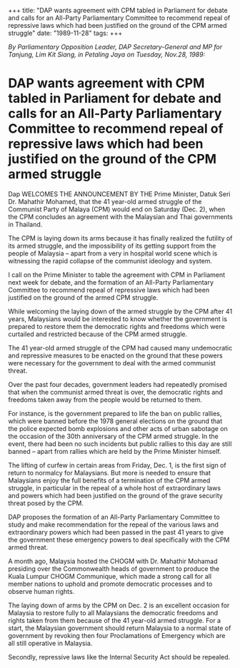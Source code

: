 +++ 
title: "DAP wants agreement with CPM tabled in Parliament for debate and calls for an All-Party Parliamentary Committee to recommend repeal of repressive laws which had been justified on the ground of the CPM armed struggle"
date: "1989-11-28"
tags:
+++

_By Parliamentary Opposition Leader, DAP Secretary-General and MP for Tanjung, Lim Kit Siang, in Petaling Jaya on Tuesday, Nov.28, 1989:_

# DAP wants agreement with CPM tabled in Parliament for debate and calls for an All-Party Parliamentary Committee to recommend repeal of repressive laws which had been justified on the ground of the CPM armed struggle
				
Dap WELCOMES THE ANNOUNCEMENT BY THE Prime Minister, Datuk Seri Dr. Mahathir Mohamed, that the 41 year-old armed struggle of the Communist Party of Malaya (CPM) would end on Saturday (Dec. 2), when the CPM concludes an agreement with the 
Malaysian and Thai governments in Thailand.</u>

The CPM is laying down its arms because it has finally realized the futility of its armed struggle, and the impossibility of its getting support from the people of Malaysia – apart from a very in hospital world scene which is witnessing the rapid collapse of the communist ideology and system.

I call on the Prime Minister to table the agreement with CPM in Parliament next week for debate, and the formation of an All-Party Parliamentary Committee to recommend repeal of repressive laws which had been justified on the ground of the armed CPM struggle.

While welcoming the laying down of the armed struggle by the CPM after 41 years, Malaysians would be interested to know whether the government is prepared to restore them the democratic rights and freedoms which were curtailed and restricted because of the CPM armed struggle.

The 41 year-old armed struggle of the CPM had caused many undemocratic and repressive measures to be enacted on the ground that these powers were necessary for the government to deal with the armed communist threat.

Over the past four decades, government leaders had repeatedly promised that when the communist armed threat is over, the democratic rights and freedoms taken away from the people would be returned to them.

For instance, is the government prepared to life the ban on public rallies, which were banned before the 1978 general elections on the ground that the police expected bomb explosions and other acts of urban sabotage on the occasion of the 30th anniversary of the CPM armed struggle. In the event, there had been no such incidents but public rallies to this day are still banned – apart from rallies which are held by the Prime Minister himself.

The lifting of curfew in certain areas from Friday, Dec. 1, is the first sign of return to normalcy for Malaysians. But more is needed to ensure that Malaysians enjoy the full benefits of a termination of the CPM armed struggle, in particular in the repeal of a whole host of extraordinary laws and powers which had been justified on the ground of the grave security threat posed by the CPM.

DAP proposes the formation of an All-Party Parliamentary Committee to study and make recommendation for the repeal of the various laws and extraordinary powers which had been passed in the past 41 years to give the government these emergency powers to deal specifically with the CPM armed threat.

A month ago, Malaysia hosted the CHOGM with Dr. Mahathir Mohamad presiding over the Commonwealth heads of government to produce the Kuala Lumpur CHOGM Communique, which made a strong call for all member nations to uphold and promote democratic processes and to observe human rights.

The laying down of arms by the CPM on Dec. 2 is an excellent occasion for Malaysia to restore fully to all Malaysians the democratic freedoms and rights taken from them because of the 41 year-old armed struggle. For a start, the Malaysian government should return Malaysia to a normal state of government by revoking then four Proclamations of Emergency which are all still operative in Malaysia. 

Secondly, repressive laws like the Internal Security Act should be repealed.
 
